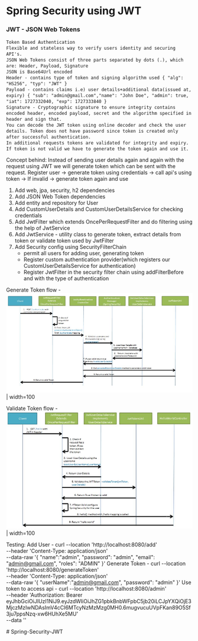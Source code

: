 # Spring Security using JWT 
### JWT - JSON Web Tokens
    Token Based Authentication
    Flexible and stateless way to verify users identity and securing API's. 
    JSON Web Tokens consist of three parts separated by dots (.), which are: Header, Payload, Signature
    JSON is Base64Url encoded 
    Header - contains type of token and signing algorithm used { "alg": "HS256", "typ": "JWT" }
    Payload - contains claims i.e) user details+additional data(issued at, expiry) { "sub": "admin@gmail.com","name": "John Doe", "admin": true, "iat": 1727332040, "exp": 1727333840 }
    Signature - Cryptographic signature to ensure integrity contains encoded header, encoded payload, secret and the algorithm specified in header and sign that. 
    You can decode the JWT token using online decoder and check the user details. Token does not have password since token is created only after successful authentication. 
    In additional requests tokens are validated for integrity and expiry. If token is not valid we have to generate the token again and use it.
Concept behind: 
    Instead of sending user details again and again with the request using JWT we will generate token which can be sent with the request.
    Register user -> generate token using credentials -> call api's using token -> If invalid -> generate token again and use

1. Add web, jpa, security, h2 dependencies
2. Add JSON Web Token dependencies
3. Add entity and repository for User
4. Add CustomUserDetails and CustomUserDetailsService for checking credentials
5. Add JwtFilter which extends OncePerRequestFilter and do filtering using the help of JwtService
6. Add JwtService - utility class to generate token, extract details from token or validate token used by JwtFilter
7. Add Security config using SecurityFilterChain
    * permit all users for adding user, generating token
    * Register custom authentication provider(which registers our CustomUserDetailsService for authentication)
    * Register JwtFilter in the security filter chain using addFilterBefore and with the type of authentication

Generate Token flow -
![img.png](img.png) | width=100

Validate Token flow - 
![img_1.png](img_1.png) | width=100


Testing:
Add User - 
curl --location 'http://localhost:8080/add' \
--header 'Content-Type: application/json' \
--data-raw '{
"name":"admin",
"password": "admin",
"email": "admin@gmail.com",
"roles": "ADMIN"
}'
Generate Token - 
curl --location 'http://localhost:8080/generateToken' \
--header 'Content-Type: application/json' \
--data-raw '{
"userName":"admin@gmail.com",
"password": "admin"
}'
Use token to access api - 
curl --location 'http://localhost:8080/admin' \
--header 'Authorization: Bearer eyJhbGciOiJIUzI1NiJ9.eyJzdWIiOiJhZG1pbkBnbWFpbC5jb20iLCJpYXQiOjE3MjczMzIwNDAsImV4cCI6MTcyNzMzMzg0MH0.6mugvucuUVpFKan89O5Sf3ju7ppsNzq-xw6HUhXe5MU' \
--data ''

#   S p r i n g - S e c u r i t y - J W T 
 
 